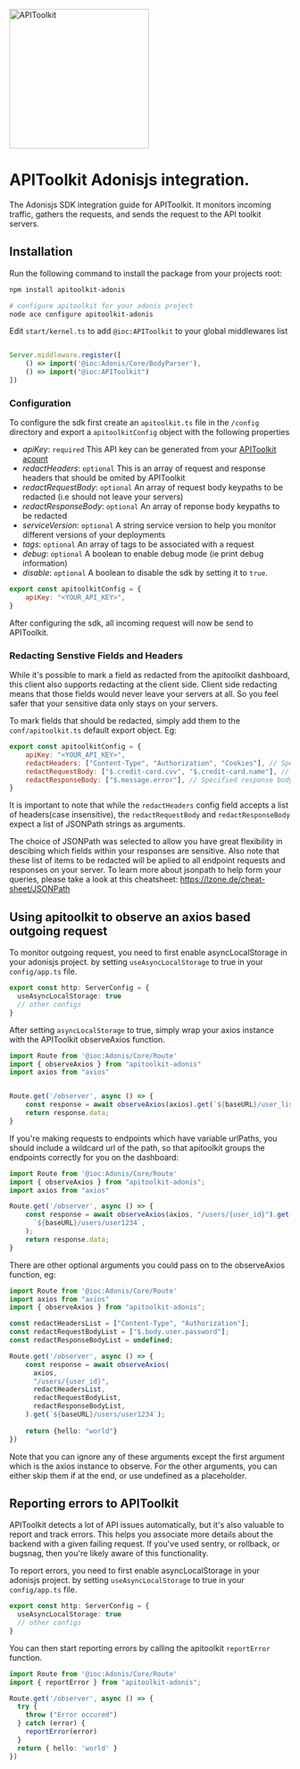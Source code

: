 <p>
<img src="https://apitoolkit.io/assets/img/logo-full.svg" alt="APIToolkit" width="250px" />
</p>

# APIToolkit Adonisjs integration.

The Adonisjs SDK integration guide for APIToolkit. It monitors incoming traffic, gathers the requests, and sends the request to the API toolkit servers.

## Installation

Run the following command to install the package from your projects root:

```sh
npm install apitoolkit-adonis

# configure apitoolkit for your adonis project
node ace configure apitoolkit-adonis
```

Edit `start/kernel.ts` to add `@ioc:APIToolkit` to your global middlewares list

```js

Server.middleware.register([
    () => import('@ioc:Adonis/Core/BodyParser'),
    () => import("@ioc:APIToolkit")
])

```

### Configuration

To configure the sdk first create an `apitoolkit.ts` file in the `/config` directory
and export a `apitoolkitConfig` object with the following properties

- *apiKey*: `required` This API key can be generated from your [APIToolkit acount](https://app.apitoolkit.io)
- *redactHeaders*: `optional` This is an array of request and response headers that should be omited by APIToolkit
- *redactRequestBody*: `optional` An array of request body keypaths to be redacted (i.e should not leave your servers)
- *redactResponseBody*: `optional` An array of reponse body keypaths to be redacted
- *serviceVersion*: `optional` A string service version to help you monitor different versions of your deployments
- *tags*: `optional` An array of tags to be associated with a request
- *debug*: `optional` A boolean to enable debug mode (ie print debug information)
- *disable*: `optional` A boolean to disable the sdk by setting it to `true`.


```js
export const apitoolkitConfig = {
    apiKey: "<YOUR_API_KEY>",
}
```
After configuring the sdk, all incoming request will now be send to APIToolkit.


### Redacting Senstive Fields and Headers

While it's possible to mark a field as redacted from the apitoolkit dashboard, this client also supports redacting at the client side. Client side redacting means that those fields would never leave your servers at all. So you feel safer that your sensitive data only stays on your servers.

To mark fields that should be redacted, simply add them to the `conf/apitoolkit.ts` default export object. Eg:

```js
export const apitoolkitConfig = {
    apiKey: "<YOUR_API_KEY>",
    redactHeaders: ["Content-Type", "Authorization", "Cookies"], // Specified headers will be redacted
    redactRequestBody: ["$.credit-card.cvv", "$.credit-card.name"], // Specified request bodies fields will be redacted
    redactResponseBody: ["$.message.error"], // Specified response body fields will be redacted
}
```

It is important to note that while the `redactHeaders` config field accepts a list of headers(case insensitive), the `redactRequestBody` and `redactResponseBody` expect a list of JSONPath strings as arguments.

The choice of JSONPath was selected to allow you have great flexibility in descibing which fields within your responses are sensitive. Also note that these list of items to be redacted will be aplied to all endpoint requests and responses on your server. To learn more about jsonpath to help form your queries, please take a look at this cheatsheet: https://lzone.de/cheat-sheet/JSONPath


## Using apitoolkit to observe an axios based outgoing request

To monitor outgoing request, you need to first enable asyncLocalStorage in your adonisjs project.
by setting `useAsyncLocalStorage` to true in your `config/app.ts` file.
```ts
export const http: ServerConfig = {
  useAsyncLocalStorage: true
  // other configs
}
```

After setting `asyncLocalStorage` to true, simply wrap your axios instance with the APIToolkit observeAxios function.

```typescript
import Route from '@ioc:Adonis/Core/Route'
import { observeAxios } from "apitoolkit-adonis"
import axios from "axios"


Route.get('/observer', async () => {
    const response = await observeAxios(axios).get(`${baseURL}/user_list/active`);
    return response.data;
}
```

If you're making requests to endpoints which have variable urlPaths, you should include a wildcard url of the path, so that apitoolkit groups the endpoints correctly for you on the dashboard:

```typescript
import Route from '@ioc:Adonis/Core/Route'
import { observeAxios } from "apitoolkit-adonis";
import axios from "axios"

Route.get('/observer', async () => {
    const response = await observeAxios(axios, "/users/{user_id}").get(
      `${baseURL}/users/user1234`,
    );
    return response.data;
}

```

There are other optional arguments you could pass on to the observeAxios function, eg:

```typescript
import Route from '@ioc:Adonis/Core/Route'
import axios from "axios"
import { observeAxios } from "apitoolkit-adonis";

const redactHeadersList = ["Content-Type", "Authorization"];
const redactRequestBodyList = ["$.body.user.password"];
const redactResponseBodyList = undefined;

Route.get('/observer', async () => {
    const response = await observeAxios(
      axios,
      "/users/{user_id}",
      redactHeadersList,
      redactRequestBodyList,
      redactResponseBodyList,
    ).get(`${baseURL}/users/user1234`);
    
    return {hello: "world"}
})
```

Note that you can ignore any of these arguments except the first argument which is the axios instance to observe.
For the other arguments, you can either skip them if at the end, or use undefined as a placeholder.

## Reporting errors to APIToolkit

APIToolkit detects a lot of API issues automatically, but it's also valuable to report and track errors. This helps you associate more details about the backend with a given failing request.
If you've used sentry, or rollback, or bugsnag, then you're likely aware of this functionality.

To report errors, you need to first enable asyncLocalStorage in your adonisjs project.
by setting `useAsyncLocalStorage` to true in your `config/app.ts` file.
```ts
export const http: ServerConfig = {
  useAsyncLocalStorage: true
  // other configs
}
```
You can then start reporting errors by calling the apitoolkit `reportError` function.

```typescript
import Route from '@ioc:Adonis/Core/Route'
import { reportError } from "apitoolkit-adonis";

Route.get('/observer', async () => {
  try {
    throw ("Error occured")
  } catch (error) {
    reportError(error)
  }
  return { hello: 'world' }
})
```